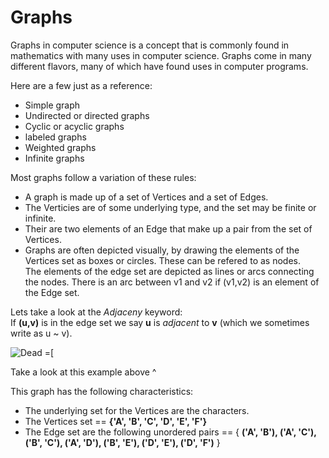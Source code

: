 # Graphs
Graphs in computer science is a concept that is commonly found in mathematics with many uses in computer science. 
Graphs come in many different flavors, many of which have found uses in computer programs. 

Here are a few just as a reference:
* Simple graph
* Undirected or directed graphs
* Cyclic or acyclic graphs
* labeled graphs
* Weighted graphs
* Infinite graphs

Most graphs follow a variation of these rules: 

* A graph is made up of a set of Vertices and a set of Edges.
* The Verticies are of some underlying type, and the set may be finite or infinite.
* Their are two elements of an Edge that make up a pair from the set of Vertices.
* Graphs are often depicted visually, by drawing the elements of the Vertices set as boxes or circles. These can be refered to as nodes.  
The elements of the edge set are depicted as lines or arcs connecting the nodes.
There is an arc between v1 and v2 if (v1,v2) is an element of the Edge set.

Lets take a look at the *Adjaceny* keyword:  
If **(u,v)** is in the edge set we say **u** is *adjacent* to **v** (which we sometimes write as u ~ v).

<img title="simple graph" alt="Dead =[" src="https://external-content.duckduckgo.com/iu/?u=http%3A%2F%2Fcourses.cs.vt.edu%2Fcsonline%2FDataStructures%2FLessons%2FGraphs%2Fgraph.gif&f=1&nofb=1">

Take a look at this example above ^

This graph has the following characteristics:
* The underlying set for the Vertices are the characters.
* The Vertices set == **{'A', 'B', 'C', 'D', 'E', 'F'}**
* The Edge set are the following unordered pairs == { **('A', 'B'), ('A', 'C'), ('B', 'C'), ('A', 'D'), ('B', 'E'), ('D', 'E'), ('D', 'F')** }
